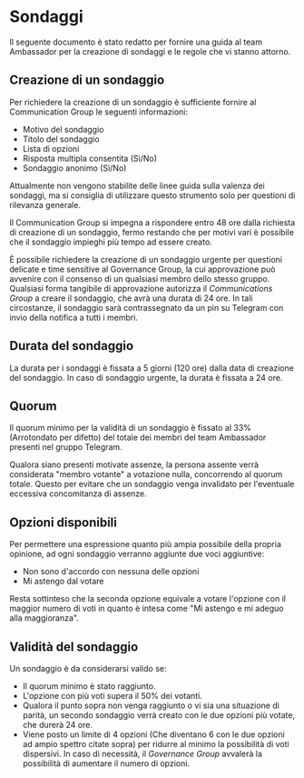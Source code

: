 # Sondaggi

Il seguente documento è stato redatto per fornire una guida al team Ambassador per la creazione di sondaggi e le regole che vi stanno attorno.

## Creazione di un sondaggio

Per richiedere la creazione di un sondaggio è sufficiente fornire al Communication Group le seguenti informazioni:

- Motivo del sondaggio
- Titolo del sondaggio
- Lista di opzioni
- Risposta multipla consentita (Sì/No)
- Sondaggio anonimo (Sì/No)

Attualmente non vengono stabilite delle linee guida sulla valenza dei sondaggi, ma si consiglia di utilizzare questo strumento solo per questioni di rilevanza generale.

Il Communication Group si impegna a rispondere entro 48 ore dalla richiesta di creazione di un sondaggio, fermo restando che per motivi vari è possibile che il sondaggio impieghi più tempo ad essere creato.

È possibile richiedere la creazione di un sondaggio urgente per questioni delicate e time sensitive al Governance Group, la cui approvazione può avvenire con il consenso di un qualsiasi membro dello stesso gruppo. Qualsiasi forma tangibile di approvazione autorizza il _Communications Group_ a creare il sondaggio, che avrà una durata di 24 ore. In tali circostanze, il sondaggio sarà contrassegnato da un pin su Telegram con invio della notifica a tutti i membri.

## Durata del sondaggio

La durata per i sondaggi è fissata a 5 giorni (120 ore) dalla data di creazione del sondaggio.
In caso di sondaggio urgente, la durata è fissata a 24 ore.

## Quorum

Il quorum minimo per la validità di un sondaggio è fissato al 33% (Arrotondato per difetto) del totale dei membri del team Ambassador presenti nel gruppo Telegram.

Qualora siano presenti motivate assenze, la persona assente verrà considerata "membro votante" a votazione nulla, concorrendo al quorum totale. Questo per evitare che un sondaggio venga invalidato per l'eventuale eccessiva concomitanza di assenze.

## Opzioni disponibili

Per permettere una espressione quanto più ampia possibile della propria opinione, ad ogni sondaggio verranno aggiunte due voci aggiuntive:

- Non sono d'accordo con nessuna delle opzioni
- Mi astengo dal votare

Resta sottinteso che la seconda opzione equivale a votare l'opzione con il maggior numero di voti in quanto è intesa come "Mi astengo e mi adeguo alla maggioranza".

## Validità del sondaggio

Un sondaggio è da considerarsi valido se:

- Il quorum minimo è stato raggiunto.
- L'opzione con più voti supera il 50% dei votanti.
- Qualora il punto sopra non venga raggiunto o vi sia una situazione di parità, un secondo sondaggio verrà creato con le due opzioni più votate, che durerà 24 ore.
- Viene posto un limite di 4 opzioni (Che diventano 6 con le due opzioni ad ampio spettro citate sopra) per ridurre al minimo la possibilità di voti dispersivi. In caso di necessità, il _Governance Group_ avvalerà la possibilità di aumentare il numero di opzioni.
